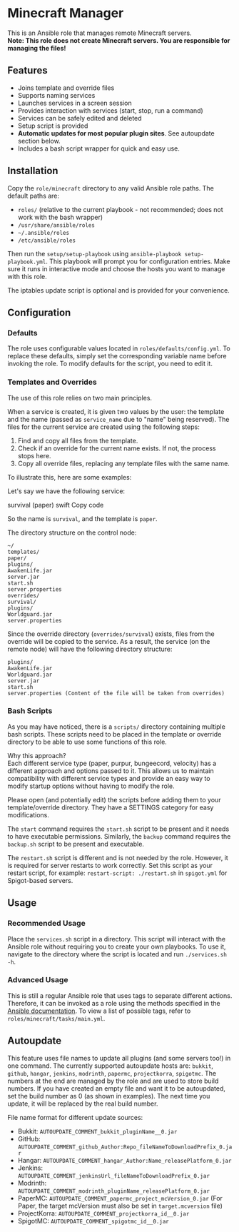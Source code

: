 # Minecraft Manager

This is an Ansible role that manages remote Minecraft servers.  
**Note: This role does not create Minecraft servers. You are responsible for managing the files!**

## Features

- Joins template and override files
- Supports naming services
- Launches services in a screen session
- Provides interaction with services (start, stop, run a command)
- Services can be safely edited and deleted
- Setup script is provided
- **Automatic updates for most popular plugin sites**. See autoupdate section below.
- Includes a bash script wrapper for quick and easy use.

## Installation

Copy the `role/minecraft` directory to any valid Ansible role paths. The default paths are:
- `roles/` (relative to the current playbook - not recommended; does not work with the bash wrapper)
- `/usr/share/ansible/roles`
- `~/.ansible/roles`
- `/etc/ansible/roles`

Then run the `setup/setup-playbook` using `ansible-playbook setup-playbook.yml`. This playbook will prompt you for configuration entries. Make sure it runs in interactive mode and choose the hosts you want to manage with this role.

The iptables update script is optional and is provided for your convenience.

## Configuration

### Defaults

The role uses configurable values located in `roles/defaults/config.yml`. To replace these defaults, simply set the corresponding variable name before invoking the role. To modify defaults for the script, you need to edit it.

### Templates and Overrides

The use of this role relies on two main principles.

When a service is created, it is given two values by the user: the template and the name (passed as `service_name` due to "name" being reserved). The files for the current service are created using the following steps:
1. Find and copy all files from the template.
2. Check if an override for the current name exists. If not, the process stops here.
3. Copy all override files, replacing any template files with the same name.

To illustrate this, here are some examples:

Let's say we have the following service:

survival (paper)
swift
Copy code

So the name is `survival`, and the template is `paper`.

The directory structure on the control node:

```
~/
templates/
paper/
plugins/
AwakenLife.jar
server.jar
start.sh
server.properties
overrides/
survival/
plugins/
Worldguard.jar
server.properties
```

Since the override directory (`overrides/survival`) exists, files from the override will be copied to the service. As a result, the service (on the remote node) will have the following directory structure:

```
plugins/
AwakenLife.jar
Worldguard.jar
server.jar
start.sh
server.properties (Content of the file will be taken from overrides)
```

### Bash Scripts

As you may have noticed, there is a `scripts/` directory containing multiple bash scripts. These scripts need to be placed in the template or override directory to be able to use some functions of this role.

Why this approach?  
Each different service type (paper, purpur, bungeecord, velocity) has a different approach and options passed to it. This allows us to maintain compatibility with different service types and provide an easy way to modify startup options without having to modify the role.

Please open (and potentially edit) the scripts before adding them to your template/override directory. They have a SETTINGS category for easy modifications.

The `start` command requires the `start.sh` script to be present and it needs to have executable permissions. Similarly, the `backup` command requires the `backup.sh` script to be present and executable.

The `restart.sh` script is different and is not needed by the role. However, it is required for server restarts to work correctly. Set this script as your restart script, for example: `restart-script: ./restart.sh` in `spigot.yml` for Spigot-based servers.

## Usage

### Recommended Usage
Place the `services.sh` script in a directory. This script will interact with the Ansible role without requiring you to create your own playbooks. To use it, navigate to the directory where the script is located and run `./services.sh -h`.

### Advanced Usage

This is still a regular Ansible role that uses tags to separate different actions. Therefore, it can be invoked as a role using the methods specified in the [Ansible documentation](https://docs.ansible.com/ansible/latest/playbook_guide/playbooks_reuse_roles.html#using-roles). To view a list of possible tags, refer to `roles/minecraft/tasks/main.yml`.

## Autoupdate

This feature uses file names to update all plugins (and some servers too!) in one command. The currently supported autoupdate hosts are: `bukkit`, `github`, `hangar`, `jenkins`, `modrinth`, `papermc`, `projectkorra`, `spigotmc`. The numbers at the end are managed by the role and are used to store build numbers. If you have created an empty file and want it to be autoupdated, set the build number as 0 (as shown in examples). The next time you update, it will be replaced by the real build number.

File name format for different update sources:  
- Bukkit: `AUTOUPDATE_COMMENT_bukkit_pluginName__0.jar`
- GitHub: `AUTOUPDATE_COMMENT_github_Author:Repo_fileNameToDownloadPrefix_0.jar`
- Hangar: `AUTOUPDATE_COMMENT_hangar_Author:Name_releasePlatform_0.jar`
- Jenkins: `AUTOUPDATE_COMMENT_jenkinsUrl_fileNameToDownloadPrefix_0.jar`
- Modrinth: `AUTOUPDATE_COMMENT_modrinth_pluginName_releasePlatform_0.jar`
- PaperMC: `AUTOUPDATE_COMMENT_papermc_project_mcVersion_0.jar` (For Paper, the target mcVersion must also be set in `target.mcversion` file)
- ProjectKorra: `AUTOUPDATE_COMMENT_projectkorra_id__0.jar`
- SpigotMC: `AUTOUPDATE_COMMENT_spigotmc_id__0.jar`
